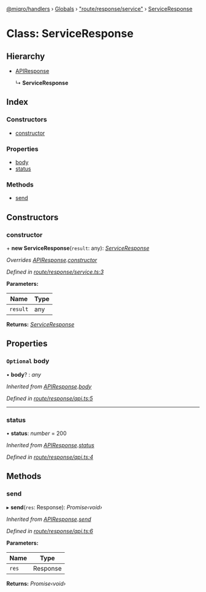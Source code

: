 [@miqro/handlers](../README.md) › [Globals](../globals.md) › ["route/response/service"](../modules/_route_response_service_.md) › [ServiceResponse](_route_response_service_.serviceresponse.md)

# Class: ServiceResponse

## Hierarchy

* [APIResponse](_index_.apiresponse.md)

  ↳ **ServiceResponse**

## Index

### Constructors

* [constructor](_route_response_service_.serviceresponse.md#constructor)

### Properties

* [body](_route_response_service_.serviceresponse.md#optional-body)
* [status](_route_response_service_.serviceresponse.md#status)

### Methods

* [send](_route_response_service_.serviceresponse.md#send)

## Constructors

###  constructor

\+ **new ServiceResponse**(`result`: any): *[ServiceResponse](_route_response_service_.serviceresponse.md)*

*Overrides [APIResponse](_index_.apiresponse.md).[constructor](_index_.apiresponse.md#constructor)*

*Defined in [route/response/service.ts:3](https://github.com/claukers/miqro-express/blob/b49d4d2/src/route/response/service.ts#L3)*

**Parameters:**

Name | Type |
------ | ------ |
`result` | any |

**Returns:** *[ServiceResponse](_route_response_service_.serviceresponse.md)*

## Properties

### `Optional` body

• **body**? : *any*

*Inherited from [APIResponse](_index_.apiresponse.md).[body](_index_.apiresponse.md#optional-body)*

*Defined in [route/response/api.ts:5](https://github.com/claukers/miqro-express/blob/b49d4d2/src/route/response/api.ts#L5)*

___

###  status

• **status**: *number* = 200

*Inherited from [APIResponse](_index_.apiresponse.md).[status](_index_.apiresponse.md#status)*

*Defined in [route/response/api.ts:4](https://github.com/claukers/miqro-express/blob/b49d4d2/src/route/response/api.ts#L4)*

## Methods

###  send

▸ **send**(`res`: Response): *Promise‹void›*

*Inherited from [APIResponse](_index_.apiresponse.md).[send](_index_.apiresponse.md#send)*

*Defined in [route/response/api.ts:6](https://github.com/claukers/miqro-express/blob/b49d4d2/src/route/response/api.ts#L6)*

**Parameters:**

Name | Type |
------ | ------ |
`res` | Response |

**Returns:** *Promise‹void›*
